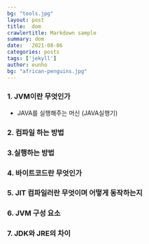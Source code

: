 ```yaml
---
bg: "tools.jpg"
layout: post
title:  dom
crawlertitle: Markdown sample
summary: dom
date:   2021-08-06
categories: posts
tags: ['jekyll']
author: eunho
bg: "african-penguins.jpg"
---
```



### 1. JVM이란 무엇인가
- JAVA를 실행해주는 머신 (JAVA실행기)
### 2. 컴파일 하는 방법
### 3.실행하는 방법
### 4. 바이트코드란 무엇인가
### 5. JIT 컴파일러란 무엇이며 어떻게 동작하는지
### 6. JVM 구성 요소
### 7. JDK와 JRE의 차이